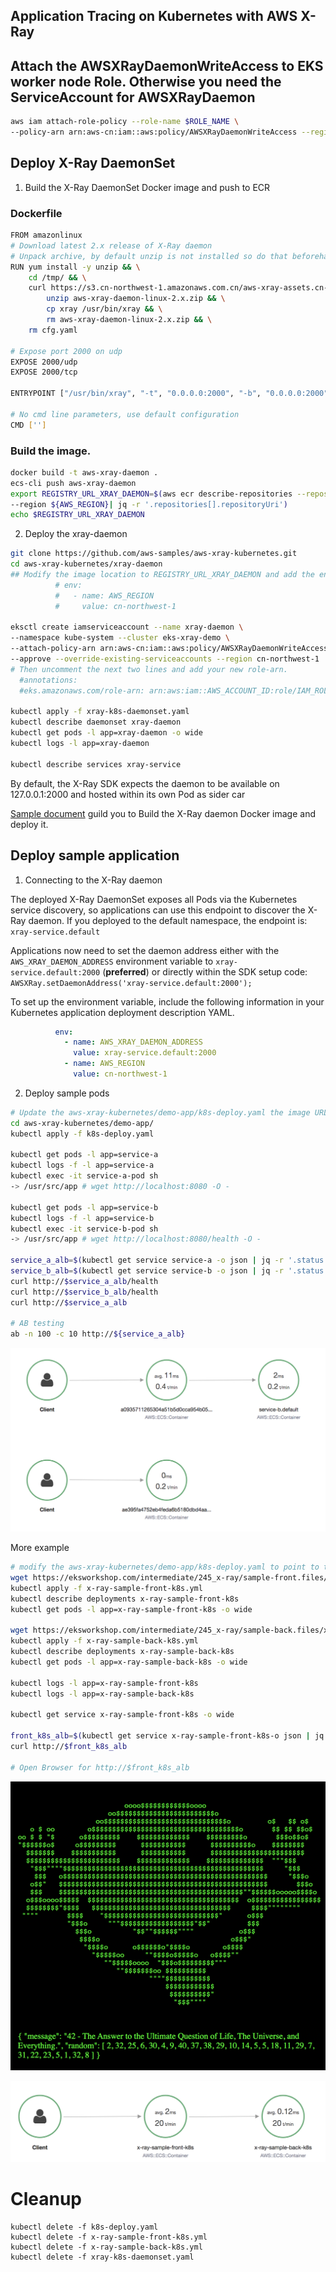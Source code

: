 ## Application Tracing on Kubernetes with AWS X-Ray

## Attach the AWSXRayDaemonWriteAccess to EKS worker node Role. Otherwise you need the ServiceAccount for AWSXRayDaemon

```bash
aws iam attach-role-policy --role-name $ROLE_NAME \
--policy-arn arn:aws-cn:iam::aws:policy/AWSXRayDaemonWriteAccess --region ${AWS_REGION}
```

## Deploy X-Ray DaemonSet
1. Build the X-Ray DaemonSet Docker image and push to ECR

### Dockerfile
```bash
FROM amazonlinux
# Download latest 2.x release of X-Ray daemon
# Unpack archive, by default unzip is not installed so do that beforehand
RUN yum install -y unzip && \
    cd /tmp/ && \
    curl https://s3.cn-northwest-1.amazonaws.com.cn/aws-xray-assets.cn-northwest-1/xray-daemon/aws-xray-daemon-linux-2.x.zip > aws-xray-daemon-linux-2.x.zip && \
		unzip aws-xray-daemon-linux-2.x.zip && \
		cp xray /usr/bin/xray && \
		rm aws-xray-daemon-linux-2.x.zip && \
    rm cfg.yaml

# Expose port 2000 on udp
EXPOSE 2000/udp
EXPOSE 2000/tcp

ENTRYPOINT ["/usr/bin/xray", "-t", "0.0.0.0:2000", "-b", "0.0.0.0:2000"]

# No cmd line parameters, use default configuration
CMD ['']
```

### Build the image.
```bash
docker build -t aws-xray-daemon .
ecs-cli push aws-xray-daemon
export REGISTRY_URL_XRAY_DAEMON=$(aws ecr describe-repositories --repository-name aws-xray-daemon \
--region ${AWS_REGION}| jq -r '.repositories[].repositoryUri')
echo $REGISTRY_URL_XRAY_DAEMON
```

2. Deploy the xray-daemon
```bash
git clone https://github.com/aws-samples/aws-xray-kubernetes.git
cd aws-xray-kubernetes/xray-daemon
## Modify the image location to REGISTRY_URL_XRAY_DAEMON and add the environment variables
          # env:
          #   - name: AWS_REGION
          #     value: cn-northwest-1

eksctl create iamserviceaccount --name xray-daemon \
--namespace kube-system --cluster eks-xray-demo \
--attach-policy-arn arn:aws-cn:iam::aws:policy/AWSXRayDaemonWriteAccess \
--approve --override-existing-serviceaccounts --region cn-northwest-1
# Then uncomment the next two lines and add your new role-arn.
  #annotations:
  #eks.amazonaws.com/role-arn: arn:aws:iam::AWS_ACCOUNT_ID:role/IAM_ROLE_NAME

kubectl apply -f xray-k8s-daemonset.yaml
kubectl describe daemonset xray-daemon
kubectl get pods -l app=xray-daemon -o wide
kubectl logs -l app=xray-daemon

kubectl describe services xray-service
```

By default, the X-Ray SDK expects the daemon to be available on 127.0.0.1:2000 and hosted within its own Pod as sider car

[Sample document](https://aws.amazon.com/blogs/compute/application-tracing-on-kubernetes-with-aws-x-ray/) guild you to Build the X-Ray daemon Docker image and deploy it.

## Deploy sample application
1. Connecting to the X-Ray daemon

The deployed X-Ray DaemonSet exposes all Pods via the Kubernetes service discovery, so applications can use this endpoint to discover the X-Ray daemon. If you deployed to the default namespace, the endpoint is: `xray-service.default`

Applications now need to set the daemon address either with the `AWS_XRAY_DAEMON_ADDRESS` environment variable to `xray-service.default:2000` (**preferred**) or directly within the SDK setup code: `AWSXRay.setDaemonAddress('xray-service.default:2000');`

To set up the environment variable, include the following information in your Kubernetes application deployment description YAML. 
```yaml
          env:
            - name: AWS_XRAY_DAEMON_ADDRESS 
              value: xray-service.default:2000
            - name: AWS_REGION
              value: cn-northwest-1
```

2. Deploy sample pods

```bash
# Update the aws-xray-kubernetes/demo-app/k8s-deploy.yaml the image URL
cd aws-xray-kubernetes/demo-app/
kubectl apply -f k8s-deploy.yaml

kubectl get pods -l app=service-a
kubectl logs -f -l app=service-a
kubectl exec -it service-a-pod sh
-> /usr/src/app # wget http://localhost:8080 -O -

kubectl get pods -l app=service-b
kubectl logs -f -l app=service-b
kubectl exec -it service-b-pod sh
-> /usr/src/app # wget http://localhost:8080/health -O -

service_a_alb=$(kubectl get service service-a -o json | jq -r '.status.loadBalancer.ingress[0].hostname')
service_b_alb=$(kubectl get service service-b -o json | jq -r '.status.loadBalancer.ingress[0].hostname')
curl http://$service_a_alb/health
curl http://$service_b_alb/health
curl http://$service_a_alb

# AB testing
ab -n 100 -c 10 http://${service_a_alb}
```

![k8s-xary-service-ab](media/k8s-xary-service-ab.png)

More example
```bash
# modify the aws-xray-kubernetes/demo-app/k8s-deploy.yaml to point to the ECR image
wget https://eksworkshop.com/intermediate/245_x-ray/sample-front.files/x-ray-sample-front-k8s.yml
kubectl apply -f x-ray-sample-front-k8s.yml
kubectl describe deployments x-ray-sample-front-k8s
kubectl get pods -l app=x-ray-sample-front-k8s -o wide

wget https://eksworkshop.com/intermediate/245_x-ray/sample-back.files/x-ray-sample-back-k8s.yml
kubectl apply -f x-ray-sample-back-k8s.yml
kubectl describe deployments x-ray-sample-back-k8s
kubectl get pods -l app=x-ray-sample-back-k8s -o wide

kubectl logs -l app=x-ray-sample-front-k8s
kubectl logs -l app=x-ray-sample-back-k8s

kubectl get service x-ray-sample-front-k8s -o wide

front_k8s_alb=$(kubectl get service x-ray-sample-front-k8s-o json | jq -r '.status.loadBalancer.ingress[0].hostname')
curl http://$front_k8s_alb

# Open Browser for http://$front_k8s_alb
```

![k8s-xary-front](media/k8s-xary-front.png)

![k8s-xary-front-back](media/k8s-xary-front-back.png)

# Cleanup
```
kubectl delete -f k8s-deploy.yaml
kubectl delete -f x-ray-sample-front-k8s.yml
kubectl delete -f x-ray-sample-back-k8s.yml
kubectl delete -f xray-k8s-daemonset.yaml
```
